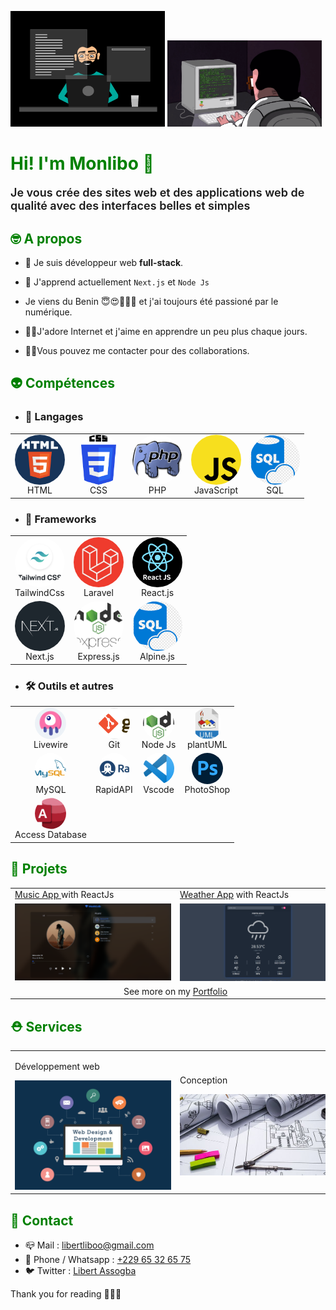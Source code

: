 <p>
<img src="assets/img/cover1.gif" style="display:inline-block;width:49%" />
<img src="assets/img/cover2.gif" style="display:inline-block;width:49%" />
</p>

# <span style="color:green"> Hi! I'm Monlibo 👋 </span>

<p style="font-size:18px;font-weight:600">Je vous crée des sites web et des applications web de qualité avec des interfaces belles et simples</p>

## <span style="color:green">🤓 A propos

- 🚀 Je suis développeur web <strong> full-stack</strong>.
- 🔭 J'apprend actuellement `Next.js` et `Node Js`

- Je viens du Benin 😇😍🥳🥳🥳 et j'ai toujours été passioné par le numérique.

- 🐱‍🏍J'adore Internet et j'aime en apprendre un peu plus chaque jours.
- 🐱‍💻Vous pouvez me contacter pour des collaborations.

## <span style="color:green">👽 Compétences

- ### 🦾 Langages

<table align="center" style="border-collapse: collapse;">
      <tbody>
        <tr>
          <td align="center">
            <div style="margin-bottom: 0px;width: 80px;height:80px;border-radius:100%;overflow:hidden">
              <img src="assets/img/html.png"  style="object-fit:cover;height:100%" />
            </div>
            HTML
          </td>
<td  align="center">
            <div style="margin-bottom: 0px;width: 80px;height:80px;border-radius:100%;overflow:hidden">
              <img src="assets/img/css.png"  style="object-fit:cover;height:100%" />
            </div>
            CSS
          </td>
<td align="center">
            <div style="margin-bottom: 0px;width: 80px;height:80px;border-radius:100%;overflow:hidden">
              <img src="assets/img/php.png"  style="object-fit:cover;height:100%" />
            </div>
            PHP
          </td>

<td align="center">
<div style="margin-bottom: 0px;width: 80px;height:80px;border-radius:100%;overflow:hidden">
              <img src="assets/img/js.png"  style="object-fit:cover;height:100%;object-position:center;" />
            </div>
JavaScript
</td>

<td align="center">
<div style="margin-bottom: 0px;width: 80px;height:80px;border-radius:100%;overflow:hidden">
              <img src="assets/img/sql.png"  style="object-fit:cover;height:100%" />
            </div>
SQL
</td>
</tr>
</tbody>
</table>

- ### 🤖 Frameworks

<table  cellspacing="0" align="center" cellpadding="0">
<tbody>
<tr>
<td align="center" >
<div style="margin-bottom: 0px;width: 80px;height:80px;border-radius:100%;overflow:hidden">
              <img src="assets/img/tailwind.png"  style="object-fit:cover;height:100%" />
            </div>
TailwindCss
</td>
<td align="center" >
<div style="margin-bottom: 0px;width: 80px;height:80px;border-radius:100%;overflow:hidden">
              <img src="assets/img/laravel.jpg"  style="object-fit:cover;height:100%" />
            </div>
Laravel
</td>
<td align="center" >
<div style="margin-bottom: 0px;width: 80px;height:80px;border-radius:100%;overflow:hidden">
              <img src="assets/img/react.png"  style="object-fit:cover;height:100%" />
            </div>
React.js
</td>

</tr>
<tr>
<td align="center" >
<div style="margin-bottom: 0px;width: 80px;height:80px;border-radius:100%;overflow:hidden">
              <img src="assets/img/next.jpeg"  style="object-fit:cover;height:100%" />
            </div>Next.js
</td>
<td align="center">
<div style="margin-bottom: 0px;width: 80px;height:80px;border-radius:100%;overflow:hidden">
              <img src="assets/img/express.png"  style="object-fit:cover;height:100%" />
            </div>
Express.js
</td>

<td align="center" >
<div style="margin-bottom: 0px;width: 80px;height:80px;border-radius:100%;overflow:hidden">
              <img src="assets/img/sql.png"  style="object-fit:cover;height:100%" />
            </div>
Alpine.js</td>

</tr>
</tbody>
</table>

- ### 🛠 Outils et autres

<table  cellspacing="0" align="center" cellpadding="0" >
<tbody>
<tr>
<td align="center">
<div style="margin-bottom: 0px;width: 50px;height:50px;border-radius:100%;overflow:hidden">
              <img src="assets/img/livewire.png"  style="object-fit:cover;height:100%" />
            </div>
Livewire
</td>
<td align="center">
<div style="margin-bottom: 0px;width: 50px;height:50px;border-radius:100%;overflow:hidden">
              <img src="assets/img/git.jpg"  style="object-fit:cover;height:100%;object-position:left" />
            </div>
Git</td>
<td align="center">
<div style="margin-bottom: 0px;width: 50px;height:50px;border-radius:100%;overflow:hidden">
              <img src="assets/img/node.png"  style="object-fit:cover;height:100%" />
            </div>
Node Js
</td>
<td align="center">
<div style="margin-bottom: 0px;width: 50px;height:50px;border-radius:100%;overflow:hidden">
              <img src="assets/img/uml.png"  style="object-fit:cover;height:100%" />
            </div>
plantUML</td>
</tr>
<tr>
<td align="center">
<div style="margin-bottom: 0px;width: 50px;height:50px;border-radius:100%;overflow:hidden">
              <img src="assets/img/mysql.jpg"  style="object-fit:cover;height:100%" />
            </div>
MySQL
</td>
<td align="center">
<div style="margin-bottom: 0px;width: 50px;height:50px;border-radius:100%;overflow:hidden">
              <img src="assets/img/rapidapi.jpg"  style="object-fit:cover;height:100%;object-position:left" />
            </div>
RapidAPI</td>
<td align="center">
<div style="margin-bottom: 0px;width: 50px;height:50px;border-radius:100%;overflow:hidden">
              <img src="assets/img/vscode.png"  style="object-fit:cover;height:100%" />
            </div>
Vscode</td>
<td align="center">
<div style="margin-bottom: 0px;width: 50px;height:50px;border-radius:100%;overflow:hidden">
              <img src="assets/img/photoshop.png"  style="object-fit:cover;height:100%" />
            </div>
PhotoShop</td>
</tr>
<tr>

<td align="center">
<div style="margin-bottom: 0px;width: 50px;height:50px;border-radius:100%;overflow:hidden">
              <img src="assets/img/access.png"  style="object-fit:cover;height:100%" />
            </div>
Access Database
</td>

</tr>
</tbody>
</table>

## <span style="color:green"> 🤹 Projets

<table  cellspacing="0" align="center" cellpadding="0" >
<tbody>
<tr>
<td>
<a href="https://libert-music.vercel.app" >Music App </a> with ReactJs
</td>
<td><a href="https://libert-project.vercel.app/meteo" >Weather App</a> with ReactJs</td>

</tr>
<tr>
<td>
<div style="margin-bottom: 0px;width: 250px;">
<a href="https://libert-music.vercel.app" >
              <img src="assets/img/music-app.png"  style="object-fit:cover;height:100%" /></a>
            </div>
</td>
<td><div style="margin-bottom: 0px;width: 250px;">
<a href="https://libert-project.vercel.app/meteo" >
              <img src="assets/img/meteo1.png"  style="object-fit:cover;height:100%" /></a>
            </div></td>

</tr>
<tr>
<td align="center" colspan="2">See more on my <a href="https:libert.vercel.app">Portfolio</a></td>
</tr>

</tbody>
</table>

## <span style="color:green">⛑ Services

<table  cellspacing="0" align="center" cellpadding="0" >
<tbody>
<tr>
<td>

Développement web

<div style="margin-bottom: 0px;width: 250px;">
              <img src="assets/img/webdev.png"  style="object-fit:cover;height:100%" />
            </div>
</td>
<td>

Conception

<div style="margin-bottom: 0px;width: 250px;">
              <img src="assets/img/conception.jpg"  style="object-fit:cover;height:100%" />
            </div>
</td>
<td>

Design

<div style="margin-bottom: 0px;width: 250px;">
              <img src="assets/img/design.jpg"  style="object-fit:cover;height:100%" />
            </div>
</td>
<tbody>
</table>

## <span style="color:green">🔮 Contact

- 📪 Mail : libertliboo@gmail.com
- 📱 Phone / Whatsapp : [+229 65 32 65 75](https://whatsapp.me/+22965323575)
- 🐦 Twitter : [Libert Assogba](https://twitter.com/libertassogba)

Thank you for reading 💖💖💖
